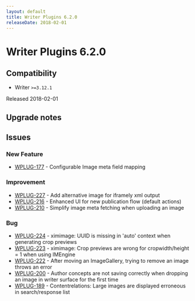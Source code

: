 ```yaml
---
layout: default
title: Writer Plugins 6.2.0
releaseDate: 2018-02-01
---
```

<div class="jumbotron">
    <h1>Writer Plugins 6.2.0</h1>    
    <h2>Compatibility</h2>
    <ul>
        <li>Writer <code>>=3.12.1</code></li>
    </ul>
</div>

Released 2018-02-01



## Upgrade notes  
                           



## Issues  


### New Feature 

 * [WPLUG-177](https://jira.infomaker.se/browse/WPLUG-177) - Configurable Image meta field mapping 


### Improvement 

 * [WPLUG-227](https://jira.infomaker.se/browse/WPLUG-227) - Add alternative image for iframely xml output 
 * [WPLUG-216](https://jira.infomaker.se/browse/WPLUG-216) - Enhanced UI for new publication flow (default actions) 
 * [WPLUG-210](https://jira.infomaker.se/browse/WPLUG-210) - Simplify image meta fetching when uploading an image 


### Bug 

 * [WPLUG-224](https://jira.infomaker.se/browse/WPLUG-224) - ximimage: UUID is missing in 'auto' context when generating crop previews 
 * [WPLUG-223](https://jira.infomaker.se/browse/WPLUG-223) - ximimage: Crop previews are wrong for cropwidth/height = 1 when using IMEngine 
 * [WPLUG-222](https://jira.infomaker.se/browse/WPLUG-222) - After moving an ImageGallery, trying to remove an image throws an error 
 * [WPLUG-200](https://jira.infomaker.se/browse/WPLUG-200) - Author concepts are not saving correctly when dropping an image in writer surface for the first time 
 * [WPLUG-189](https://jira.infomaker.se/browse/WPLUG-189) - Contentrelations: Large images are displayed erroneous in search/response list 


